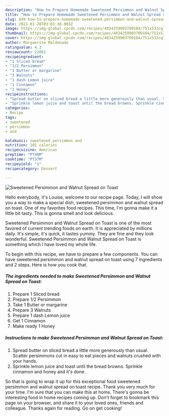```yaml
---
description: "How to Prepare Homemade Sweetened Persimmon and Walnut Spread on Toast"
title: "How to Prepare Homemade Sweetened Persimmon and Walnut Spread on Toast"
slug: 849-how-to-prepare-homemade-sweetened-persimmon-and-walnut-spread-on-toast
date: 2021-01-28T03:03:38.003Z
image: https://img-global.cpcdn.com/recipes/4834259903709184/751x532cq70/sweetened-persimmon-and-walnut-spread-on-toast-recipe-main-photo.jpg
thumbnail: https://img-global.cpcdn.com/recipes/4834259903709184/751x532cq70/sweetened-persimmon-and-walnut-spread-on-toast-recipe-main-photo.jpg
cover: https://img-global.cpcdn.com/recipes/4834259903709184/751x532cq70/sweetened-persimmon-and-walnut-spread-on-toast-recipe-main-photo.jpg
author: Marguerite Maldonado
ratingvalue: 4.3
reviewcount: 22091
recipeingredient:
- "1 Sliced bread"
- "1/2 Persimmon"
- "1 Butter or margarine"
- "3 Walnuts"
- "1 dash Lemon juice"
- "1 Cinnamon"
- "1 Honey"
recipeinstructions:
- "Spread butter on sliced bread a little more generously than usual. Scatter persimmons cut in easy to eat pieces and walnuts crushed with your hands."
- "Sprinkle lemon juice and toast until the bread browns. Sprinkle cinnamon and honey and it&#39;s done."
categories:
- Recipe
tags:
- sweetened
- persimmon
- and

katakunci: sweetened persimmon and 
nutrition: 101 calories
recipecuisine: American
preptime: "PT40M"
cooktime: "PT37M"
recipeyield: "1"
recipecategory: Dessert

---
```



![Sweetened Persimmon and Walnut Spread on Toast](https://img-global.cpcdn.com/recipes/4834259903709184/751x532cq70/sweetened-persimmon-and-walnut-spread-on-toast-recipe-main-photo.jpg)

Hello everybody, it's Louise, welcome to our recipe page. Today, I will show you a way to make a special dish, sweetened persimmon and walnut spread on toast. One of my favorites food recipes. This time, I'm gonna make it a little bit tasty. This is gonna smell and look delicious.



Sweetened Persimmon and Walnut Spread on Toast is one of the most favored of current trending foods on earth. It is appreciated by millions daily. It's simple, it's quick, it tastes yummy. They are fine and they look wonderful. Sweetened Persimmon and Walnut Spread on Toast is something which I have loved my whole life.


To begin with this recipe, we have to prepare a few components. You can have sweetened persimmon and walnut spread on toast using 7 ingredients and 2 steps. Here is how you cook that.

<!--inarticleads1-->

##### The ingredients needed to make Sweetened Persimmon and Walnut Spread on Toast:

1. Prepare 1 Sliced bread
1. Prepare 1/2 Persimmon
1. Take 1 Butter or margarine
1. Prepare 3 Walnuts
1. Prepare 1 dash Lemon juice
1. Get 1 Cinnamon
1. Make ready 1 Honey




<!--inarticleads2-->

##### Instructions to make Sweetened Persimmon and Walnut Spread on Toast:

1. Spread butter on sliced bread a little more generously than usual. Scatter persimmons cut in easy to eat pieces and walnuts crushed with your hands.
1. Sprinkle lemon juice and toast until the bread browns. Sprinkle cinnamon and honey and it&#39;s done.




So that is going to wrap it up for this exceptional food sweetened persimmon and walnut spread on toast recipe. Thank you very much for your time. I'm sure that you can make this at home. There's gonna be interesting food in home recipes coming up. Don't forget to bookmark this page on your browser, and share it to your loved ones, friends and colleague. Thanks again for reading. Go on get cooking!

